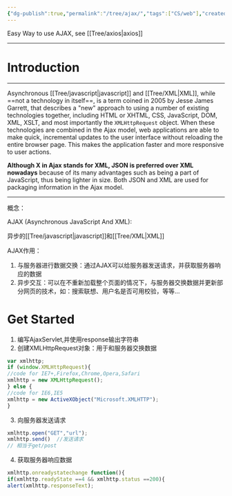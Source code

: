 ```yaml
---
{"dg-publish":true,"permalink":"/tree/ajax/","tags":["CS/web"],"created":"2022-08-14T16:30:47.411+08:00","updated":"2023-08-27T03:03:48.678+08:00"}
---
```



Easy Way to use AJAX, see [[Tree/axios\|axios]]

---

# Introduction

---
Asynchronous [[Tree/javascript\|javascript]] and [[Tree/XML\|XML]], while ==not a technology in itself==, is a term coined in 2005 by Jesse James Garrett, that describes a "new" approach to using a number of existing technologies together, including HTML or XHTML, CSS, JavaScript, DOM, XML, XSLT, and most importantly the `XMLHttpRequest` object. When these technologies are combined in the Ajax model, web applications are able to make quick, incremental updates to the user interface without reloading the entire browser page. This makes the application faster and more responsive to user actions.

**Although X in Ajax stands for XML, JSON is preferred over XML nowadays** because of its many advantages such as being a part of JavaScript, thus being lighter in size. Both JSON and XML are used for packaging information in the Ajax model.

---

概念：

AJAX (Asynchronous JavaScript And XML):

异步的[[Tree/javascript\|javascript]]和[[Tree/XML\|XML]]

AJAX作用：

1. 与服务器进行数据交换：通过AJAX可以给服务器发送请求，并获取服务器响应的数据
2. 异步交互：可以在不重新加载整个页面的情况下，与服务器交换数据并更新部分网页的技术，如：搜索联想、用户名是否可用校验，等等…

# Get Started

1. 编写AjaxServlet,并使用response输出字符串
2. 创建XMLHttpRequest对象：用于和服务器交换数据

```js
var xmlhttp;
if (window.XMLHttpRequest){
//code for IE7+,Firefox,Chrome,Opera,Safari
xmlhttp = new XMLHttpRequest();
} else { 
//code for IE6,IE5
xmlhttp = new ActiveXObject("Microsoft.XMLHTTP");
}	
```
3. 向服务器发送请求
```js
xmlhttp.open("GET","url");
xmlhttp.send()  //发送请求
// 相当于get/post 
```
4. 获取服务器响应数据

```js
xmlhttp.onreadystatechange function(){
if(xmlhttp.readyState ==4 && xmlhttp.status ==200){
alert(xmlhttp.responseText);
```